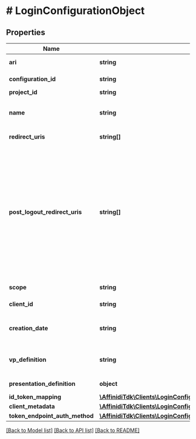 # # LoginConfigurationObject

## Properties

Name | Type | Description | Notes
------------ | ------------- | ------------- | -------------
**ari** | **string** | Configuration ari |
**configuration_id** | **string** | Configuration id | [optional]
**project_id** | **string** | Project id |
**name** | **string** | User defined login configuration name |
**redirect_uris** | **string[]** | OAuth 2.0 Redirect URIs | [optional]
**post_logout_redirect_uris** | **string[]** | Post Logout Redirect URIs, Used to redirect the user&#39;s browser to a specified URL after the logout process is complete. Must match the domain, port, scheme of at least one of the registered redirect URIs | [optional]
**scope** | **string** | OAuth 2.0 Client Scope | [optional]
**client_id** | **string** | OAuth 2.0 Client ID |
**creation_date** | **string** | OAuth 2.0 Client Creation Date |
**vp_definition** | **string** | VP definition in JSON stringify format |
**presentation_definition** | **object** | Presentation Definition | [optional]
**id_token_mapping** | [**\AffinidiTdk\Clients\LoginConfigurationClient\Model\IdTokenMapping**](IdTokenMapping.md) |  |
**client_metadata** | [**\AffinidiTdk\Clients\LoginConfigurationClient\Model\LoginConfigurationClientMetadataOutput**](LoginConfigurationClientMetadataOutput.md) |  |
**token_endpoint_auth_method** | [**\AffinidiTdk\Clients\LoginConfigurationClient\Model\TokenEndpointAuthMethod**](TokenEndpointAuthMethod.md) |  |

[[Back to Model list]](../../README.md#models) [[Back to API list]](../../README.md#endpoints) [[Back to README]](../../README.md)
